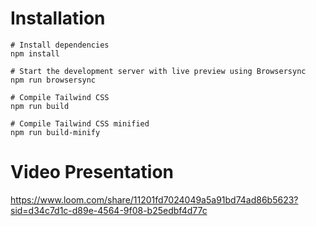 # Installation

```
# Install dependencies
npm install

# Start the development server with live preview using Browsersync
npm run browsersync

# Compile Tailwind CSS
npm run build

# Compile Tailwind CSS minified
npm run build-minify

```

# Video Presentation
https://www.loom.com/share/11201fd7024049a5a91bd74ad86b5623?sid=d34c7d1c-d89e-4564-9f08-b25edbf4d77c
